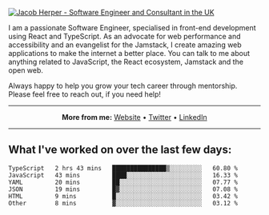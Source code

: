 [![Jacob Herper - Software Engineer and Consultant in the UK](https://res.cloudinary.com/jacobherper/image/upload/v1641506277/gh-image.png)](https://jacobherper.com/)

I am a passionate Software Engineer, specialised in front-end development using React and TypeScript. As an advocate for web performance and accessibility and an evangelist for the Jamstack, I create amazing web applications to make the internet a better place. You can talk to me about anything related to JavaScript, the React ecosystem, Jamstack and the open web.

Always happy to help you grow your tech career through mentorship. Please feel free to reach out, if you need help!

---

<p align="center">
  <strong>More from me:</strong> 
  <a href="https://jacobherper.com/">Website</a> •
  <a href="https://twitter.com/intent/follow?screen_name=jakeherp&tw_p=followbutton">Twitter</a> •
  <a href="https://www.linkedin.com/in/jacobherper/">LinkedIn</a>
</p>

---

## What I've worked on over the last few days:

<!--START_SECTION:waka-->

```text
TypeScript   2 hrs 43 mins   ███████████████▒░░░░░░░░░   60.80 %
JavaScript   43 mins         ████░░░░░░░░░░░░░░░░░░░░░   16.33 %
YAML         20 mins         ██░░░░░░░░░░░░░░░░░░░░░░░   07.77 %
JSON         19 mins         █▓░░░░░░░░░░░░░░░░░░░░░░░   07.08 %
HTML         9 mins          █░░░░░░░░░░░░░░░░░░░░░░░░   03.42 %
Other        8 mins          ▓░░░░░░░░░░░░░░░░░░░░░░░░   03.12 %
```

<!--END_SECTION:waka-->
